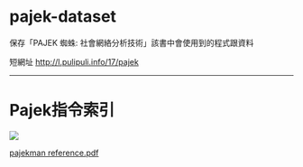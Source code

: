 # pajek-dataset
保存「PAJEK 蜘蛛: 社會網絡分析技術」該書中會使用到的程式跟資料

短網址 http://l.pulipuli.info/17/pajek

----

# Pajek指令索引

![](https://lh3.googleusercontent.com/-r3fKIT91oDc/WboYDzMIXtI/AAAAAAADRnU/976UYX6M1sQOiYYWlrLm7gYwBZY5EJvawCHMYCw/s0/2017-09-02_141923.jpg)

[pajekman reference.pdf](http://vlado.fmf.uni-lj.si/pub/networks/pajek/doc/pajekman.pdf)